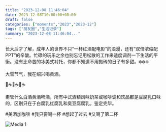```yaml
---
title: "2023-12-08 11:46:04"
date: 2023-12-08T10:00:00+08:00
draft: false
categories: ["moments","2023","2023-12"]
tags: ["朋友圈","生活记录"]
summary: "2023-12-08 11:46:04..."
---
```


长大后才了解，成年人的世界不只“一杯红酒配电影”的浪漫，还有“双倍浓缩配PPT”的辛酸。忙碌的玩乐之余也别忘记用松散的工作来适度调剂一下生活的平衡。没有比命苦的冰美式衬托，你都不知道不用搬砖的日子有多甜。
​
❄️❄️❄️

​大雪节气，我在绍兴喝黄酒。

🍶☕️🍶☕️🍶☕️

甭管什么白酒黄酒啤酒，所有中式酒精风味奶茶或咖啡调和饮品都是豆腐乳口味的，区别只在于白腐乳红腐乳和臭豆腐腐乳。鉴定完毕。

#美酒加咖啡
​#我只要喝一杯
#​想起了过去
#又喝了第二杯

![Media 1](/Moments/photos/2023-12-08/202312081146040.jpg)

